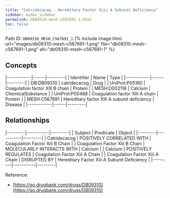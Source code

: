 ```yaml
---
title: "Catridecacog - Hereditary Factor Xiii A Subunit Deficiency"
sidebar: mydoc_sidebar
permalink: db09310-mesh-c567691-1.html
toc: false 
---
```



Path ID: `DB09310_MESH_C567691_1`
{% include image.html url="images/db09310-mesh-c567691-1.png" file="db09310-mesh-c567691-1.png" alt="db09310-mesh-c567691-1" %}

## Concepts

|------------|------|---------|
| Identifier | Name | Type    |
|------------|------|---------|
| DB:DB09310 | catridecacog | Drug |
| UniProt:P05160 | Coagulation factor XIII B chain | Protein |
| MESH:D002118 | Calcium | ChemicalSubstance |
| UniProt:P00488 | Coagulation factor XIII A chain | Protein |
| MESH:C567691 | Hereditary factor XIII A subunit deficiency | Disease |
|------------|------|---------|

## Relationships

|---------|-----------|---------|
| Subject | Predicate | Object  |
|---------|-----------|---------|
| Catridecacog | POSITIVELY CORRELATED WITH | Coagulation Factor Xiii B Chain |
| Coagulation Factor Xiii B Chain | MOLECULARLY INTERACTS WITH | Calcium |
| Calcium | POSITIVELY REGULATES | Coagulation Factor Xiii A Chain |
| Coagulation Factor Xiii A Chain | DISRUPTED BY | Hereditary Factor Xiii A Subunit Deficiency |
|---------|-----------|---------|

Reference: 
  - [https://go.drugbank.com/drugs/DB09310](https://go.drugbank.com/drugs/DB09310)

